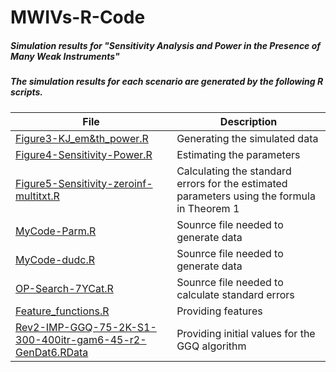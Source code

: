 # MWIVs-R-Code
##### Simulation results for "Sensitivity Analysis and Power in the Presence of Many Weak Instruments"
##### The simulation results for each scenario are generated by the following R scripts.


File | Description
---- | ----
[Figure3-KJ_em&th_power.R](Figure3-KJ_em&th_power.R) | Generating the simulated data
[Figure4-Sensitivity-Power.R](Figure4-Sensitivity-Power.R) | Estimating the parameters
[Figure5-Sensitivity-zeroinf-multitxt.R](Figure5-Sensitivity-zeroinf-multitxt.R) | Calculating the standard errors for the estimated parameters using the formula in Theorem 1
[MyCode-Parm.R](MyCode-Parm.R) | Sounrce file needed to generate data
[MyCode-dudc.R](MyCode-dudc.R) | Sounrce file needed to generate data
[OP-Search-7YCat.R](OP-Search-7YCat.R) | Sounrce file needed to calculate standard errors
[Feature_functions.R](Feature_functions.R) | Providing features
[Rev2-IMP-GGQ-75-2K-S1-300-400itr-gam6-45-r2-GenDat6.RData](Rev2-IMP-GGQ-75-2K-S1-300-400itr-gam6-45-r2-GenDat6.RData) | Providing initial values for the GGQ algorithm
